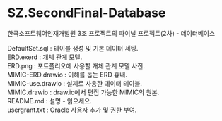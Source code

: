 # SZ.SecondFinal-Database
한국소프트웨어인재개발원 3조 프로젝트의 파이널 프로젝트(2차) - 데이터베이스

DefaultSet.sql : 테이블 생성 및 기본 데이터 세팅.  
ERD.exerd : 개체 관계 모델.  
ERD.png : 포트폴리오에 사용할 개체 관계 모델 사진.  
MIMIC-ERD.drawio : 이해를 돕는 ERD 흉내.  
MIMIC-use.drawio : 실제로 사용한 데이터 테이블.  
MIMIC.drawio : draw.io에서 편집 가능한 MIMIC의 원본.  
README.md : 설명 - 읽으세요.  
usergrant.txt : Oracle 사용자 추가 및 권한 부여.  
